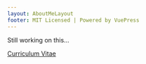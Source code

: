 ```yaml
---
layout: AboutMeLayout
footer: MIT Licensed | Powered by VuePress
---
```




Still working on this...

[Curriculum Vitae](/cv_en_v1.pdf)
